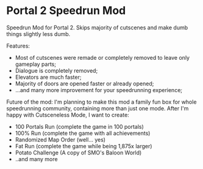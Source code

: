 # Portal 2 Speedrun Mod
Speedrun Mod for Portal 2. 
Skips majority of cutscenes and make dumb things slightly less dumb.

Features:
- Most of cutscenes were remade or completely removed to leave only gameplay parts;
- Dialogue is completely removed;
- Elevators are much faster;
- Majority of doors are opened faster or already opened;
- ...and many more improvement for your speedrunning experience;

Future of the mod:
I'm planning to make this mod a family fun box for whole speedrunning community, containing more than just one mode. After I'm happy with Cutsceneless Mode, I want to create:
- 100 Portals Run (complete the game in 100 portals)
- 100% Run (complete the game with all achievements)
- Randomized Map Order (well... yes)
- Fat Run (complete the game while being 1,875x larger)
- Potato Challenge (A copy of SMO's Baloon World)
- ..and many more
